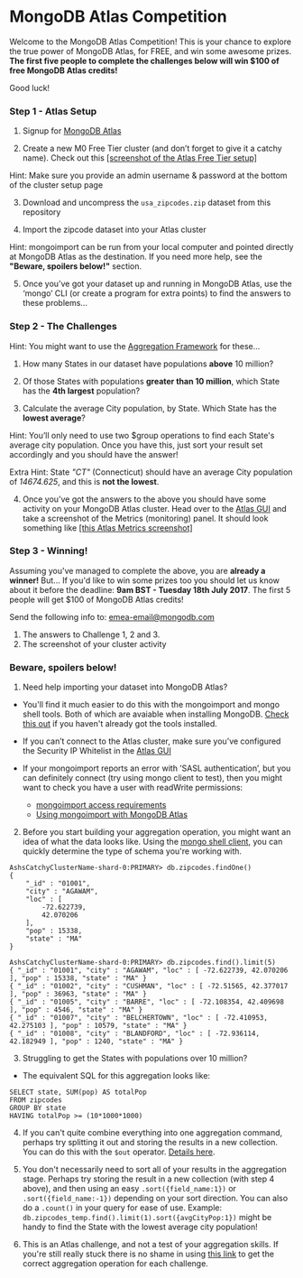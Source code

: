 # MongoDB Atlas Competition

Welcome to the MongoDB Atlas Competition! This is your chance to explore the true power of MongoDB Atlas, for FREE, and win some awesome prizes. **The first five people to complete the challenges below will win $100 of free MongoDB Atlas credits!** 

Good luck!

### Step 1 - Atlas Setup

1. Signup for [MongoDB Atlas](https://www.mongodb.com/atlas)

2. Create a new M0 Free Tier cluster (and don’t forget to give it a catchy name). Check out this [[screenshot of the Atlas Free Tier setup]](atlas_setup_screen.png)

  Hint: Make sure you provide an admin username & password at the bottom of the cluster setup page

3. Download and uncompress the `usa_zipcodes.zip` dataset from this repository

4. Import the zipcode dataset into your Atlas cluster

Hint: mongoimport can be run from your local computer and pointed directly at MongoDB Atlas as the destination. If you need more help, see the **"Beware, spoilers below!"** section.


5. Once you’ve got your dataset up and running in MongoDB Atlas, use the ‘mongo’ CLI (or create a program for extra points) to find the answers to these problems...

### Step 2 - The Challenges

Hint: You might want to use the [Aggregation Framework](https://docs.mongodb.com/manual/aggregation/) for these...

1. How many States in our dataset have populations **above** 10 million?

2. Of those States with populations **greater than 10 million**, which State has the **4th largest** population?

3. Calculate the average City population, by State. Which State has the **lowest average**?

Hint: You’ll only need to use two $group operations to find each State's average city population. 
Once you have this, just sort your result set accordingly and you should have the answer!

Extra Hint: State *"CT"* (Connecticut) should have an average City population of *14674.625*, and this is **not the lowest**.

4. Once you’ve got the answers to the above you should have some activity on your MongoDB Atlas cluster. Head over to the [Atlas GUI](https://cloud.mongodb.com) and take a screenshot of the Metrics (monitoring) panel. It should look something like [[this Atlas Metrics screenshot]](atlas_metrics_screen.png)

### Step 3 - Winning!

Assuming you've managed to complete the above, you are **already a winner!** But... If you'd like to win some prizes too you should let us know about it before the deadline: **9am BST - Tuesday 18th July 2017**. The first 5 people will get $100 of MongoDB Atlas credits!

Send the following info to: emea-email@mongodb.com

1. The answers to Challenge 1, 2 and 3.
2. The screenshot of your cluster activity


### Beware, spoilers below!

1. Need help importing your dataset into MongoDB Atlas?

- You'll find it much easier to do this with the mongoimport and mongo shell tools. Both of which are avaiable when installing MongoDB. [Check this out](https://docs.mongodb.com/getting-started/shell/installation/) if you haven't already got the tools installed.

- If you can’t connect to the Atlas cluster, make sure you’ve configured the Security IP Whitelist in the [Atlas GUI](https://cloud.mongodb.com)

- If your mongoimport reports an error with ’SASL authentication’, but you can definitely connect (try using mongo client to test), then you might want to check you have a user with readWrite permissions:
    - [mongoimport access requirements](https://docs.mongodb.com/manual/reference/program/mongoimport/#required-access)
    - [Using mongoimport with MongoDB Atlas](https://docs.atlas.mongodb.com/import/mongoimport)

2. Before you start building your aggregation operation, you might want an idea of what the data looks like. Using the [mongo shell client](https://docs.mongodb.com/getting-started/shell/client/), you can quickly determine the type of schema you're working with.

```
AshsCatchyClusterName-shard-0:PRIMARY> db.zipcodes.findOne()
{
    "_id" : "01001",
    "city" : "AGAWAM",
    "loc" : [
        -72.622739,
        42.070206
    ],
    "pop" : 15338,
    "state" : "MA"
}

AshsCatchyClusterName-shard-0:PRIMARY> db.zipcodes.find().limit(5)
{ "_id" : "01001", "city" : "AGAWAM", "loc" : [ -72.622739, 42.070206 ], "pop" : 15338, "state" : "MA" }
{ "_id" : "01002", "city" : "CUSHMAN", "loc" : [ -72.51565, 42.377017 ], "pop" : 36963, "state" : "MA" }
{ "_id" : "01005", "city" : "BARRE", "loc" : [ -72.108354, 42.409698 ], "pop" : 4546, "state" : "MA" }
{ "_id" : "01007", "city" : "BELCHERTOWN", "loc" : [ -72.410953, 42.275103 ], "pop" : 10579, "state" : "MA" }
{ "_id" : "01008", "city" : "BLANDFORD", "loc" : [ -72.936114, 42.182949 ], "pop" : 1240, "state" : "MA" }
```

3. Struggling to get the States with populations over 10 million?

- The equivalent SQL for this aggregation looks like:
```
SELECT state, SUM(pop) AS totalPop
FROM zipcodes
GROUP BY state
HAVING totalPop >= (10*1000*1000)
```

4. If you can't quite combine everything into one aggregation command, perhaps try splitting it out and storing the results in a new collection. You can do this with the `$out` operator. [Details here](https://docs.mongodb.com/manual/reference/operator/aggregation/out/).

5. You don't necessarily need to sort all of your results in the aggregation stage. Perhaps try storing the result in a new collection (with step 4 above), and then using an easy `.sort({field_name:1})` or `.sort({field_name:-1})` depending on your sort direction. You can also do a `.count()` in your query for ease of use. Example: `db.zipcodes_temp.find().limit(1).sort({avgCityPop:1})` might be handy to find the State with the lowest average city population!

6. This is an Atlas challenge, and not a test of your aggregation skills. If you're still really stuck there is no shame in using [this link](https://docs.mongodb.com/manual/tutorial/aggregation-zip-code-data-set/) to get the correct aggregation operation for each challenge.
